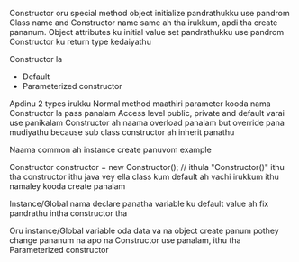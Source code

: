Constructor oru special method object initialize pandrathukku use pandrom
Class name and Constructor name same ah tha irukkum, apdi tha create pananum.
Object attributes ku initial value set pandrathukku use pandrom
Constructor ku return type kedaiyathu

Constructor la 

  * Default
  * Parameterized constructor

Apdinu 2 types irukku
Normal method maathiri parameter kooda nama Constructor la pass panalam
Access level public, private and default varai use panikalam
Constructor ah naama overload panalam but override pana mudiyathu because sub class constructor ah inherit panathu

Naama common ah instance create panuvom example

  Constructor constructor = new Constructor(); // ithula "Constructor()" ithu tha constructor ithu java vey ella class kum default ah vachi irukkum ithu namaley kooda create panalam

Instance/Global nama declare panatha variable ku default value ah fix pandrathu intha constructor tha

Oru instance/Global variable oda data va na object create panum pothey change pananum na apo na Constructor use panalam, ithu tha Parameterized constructor
